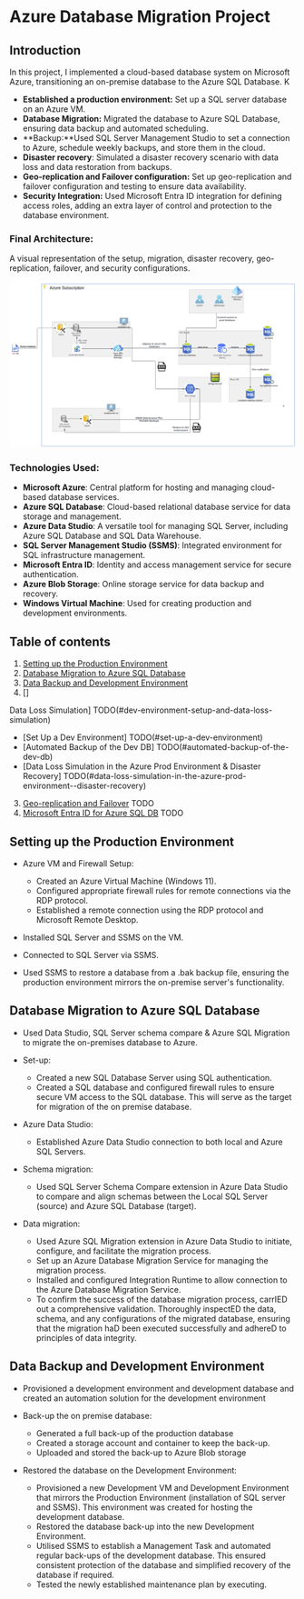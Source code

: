 # Azure Database Migration Project

## Introduction
In this project, I implemented a cloud-based database system on Microsoft Azure, transitioning an on-premise database to the Azure SQL Database. K

- **Established a production environment:** Set up a SQL server database on an Azure VM.
- **Database Migration:** Migrated the database to Azure SQL Database, ensuring data backup and automated scheduling.
- **Backup:**Used SQL Server Management Studio to set a connection to Azure, schedule weekly backups, and store them in the cloud. 
- **Disaster recovery**: Simulated a disaster recovery scenario with data loss and data restoration from backups.
- **Geo-replication and Failover configuration:** Set up geo-replication and failover configuration and testing to ensure data availability.
- **Security Integration:** Used Microsoft Entra ID integration for defining access roles, adding an extra layer of control and protection to the database environment.

### Final Architecture:
A visual representation of the setup, migration, disaster recovery, geo-replication, failover, and security configurations.

<div align="center">
  <img src="architecture.PNG" alt="Architecture">
</div>

### Technologies Used:
- **Microsoft Azure**: Central platform for hosting and managing cloud-based database services.
- **Azure SQL Database**: Cloud-based relational database service for data storage and management.
- **Azure Data Studio**: A versatile tool for managing SQL Server, including Azure SQL Database and SQL Data Warehouse.
- **SQL Server Management Studio (SSMS)**: Integrated environment for SQL infrastructure management.
- **Microsoft Entra ID**: Identity and access management service for secure authentication.
- **Azure Blob Storage**:  Online storage service for data backup and recovery.
- **Windows Virtual Machine**: Used for creating production and development environments.

## Table of contents 
1. [Setting up the Production Environment](#Setting-up-the-Production-Environment)
2. [Database Migration to Azure SQL Database](#Database-Migration-to-Azure-SQL-Database)
3. [Data Backup and Development Environment](#Data-Backup-and-Development-Environment)
4. []

Data Loss Simulation] 
TODO(#dev-environment-setup-and-data-loss-simulation)
   - [Set Up a Dev Environment] 
   TODO(#set-up-a-dev-environment)
   - [Automated Backup of the Dev DB] 
   TODO(#automated-backup-of-the-dev-db)
   - [Data Loss Simulation in the Azure Prod Environment & Disaster Recovery] 
   TODO(#data-loss-simulation-in-the-azure-prod-environment--disaster-recovery)
3. [Geo-replication and Failover](#geo-replication-and-failover) TODO
4. [Microsoft Entra ID for Azure SQL DB](#microsoft-entra-id-for-azure-sql-db) TODO

## Setting up the Production Environment 

- Azure VM and Firewall Setup:
  - Created an Azure Virtual Machine (Windows 11).
  - Configured appropriate firewall rules for remote connections via the RDP protocol.
  - Established a remote connection using the RDP protocol and Microsoft Remote Desktop.
  
- Installed SQL Server and SSMS on the VM.

- Connected to SQL Server via SSMS.

- Used SSMS to restore a database from a .bak backup file, ensuring the production environment mirrors the on-premise server's functionality.



## Database Migration to Azure SQL Database
- Used Data Studio, SQL Server schema compare & Azure SQL Migration to migrate the on-premises database to Azure.

- Set-up: 
  - Created a new SQL Database Server using SQL authentication. 
  - Created a SQL database and configured firewall rules to ensure secure VM access to the SQL database. This will serve as the target for migration of the on premise database.

- Azure Data Studio:
  - Established Azure Data Studio connection to both local and Azure SQL Servers.
  
- Schema migration:
  - Used SQL Server Schema Compare extension in Azure Data Studio to compare and align schemas between the Local SQL Server (source) and Azure SQL Database (target).

- Data migration:
  - Used Azure SQL Migration extension in Azure Data Studio to initiate, configure, and facilitate the migration process.
  - Set up an Azure Database Migration Service for managing the migration process.
  - Installed and configured Integration Runtime to allow connection to the Azure Database Migration Service.
  - To confirm the success of the database migration process, carrIED out a comprehensive validation. Thoroughly inspectED the data, schema, and any configurations of the migrated database, ensuring that the migration haD been executed successfully and adhereD to principles of data integrity.


## Data Backup and Development Environment
- Provisioned a development environment and development database and created an automation solution for the development environment

- Back-up the on premise database:
  - Generated a full back-up of the production database 
  - Created a storage account and container to keep the back-up.
  - Uploaded and stored the back-up to Azure Blob storage

- Restored the database on the Development Environment:
  - Provisioned a new Development VM and Development Environment that mirrors the Production Environment (installation of SQL server and SSMS). This environment was created for hosting the development database.
  - Restored the database back-up into the new Development Environment.
  - Utilised SSMS to establish a Management Task and automated regular back-ups of the development database. This ensured consistent protection of the database and simplified recovery of the database if required. 
  - Tested the newly established maintenance plan by executing.

